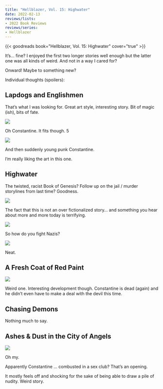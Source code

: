 ```yaml
---
title: "Hellblazer, Vol. 15: Highwater"
date: 2022-02-13
reviews/lists:
- 2022 Book Reviews
reviews/series:
- Hellblazer
---
```

{{< goodreads book="Hellblazer, Vol. 15: Highwater" cover="true" >}}

It’s… fine? I enjoyed the first two longer stories well enough but the latter one was all kinds of weird. And not in a way I cared for?

Onward! Maybe to something new?

Individual thoughts (spoilers):

## Lapdogs and Englishmen 
That’s  what I was looking for. Great art style, interesting story. Bit of magic (ish), bits of fate. 

![](/embeds/books/attachments/hellblazer-15-af100d.png)

Oh Constantine. It fits though. 5

![](/embeds/books/attachments/hellblazer-15-012b27.png)

And then suddenly young punk Constantine. 

I’m really liking the art in this one. 

## Highwater 
The twisted, racist Book of Genesis? Follow up on the jail / murder storylines from last time? Goodness. 

![](/embeds/books/attachments/hellblazer-15-8bfc8f.png)

The fact that this is not an over fictionalized story… and something you hear about more and more today is terrifying. 

![](/embeds/books/attachments/hellblazer-15-c49e5d.png)

So how do you fight Nazis?

![](/embeds/books/attachments/hellblazer-15-ce829f.png)

Neat. 

## A Fresh Coat of Red Paint
![](/embeds/books/attachments/hellblazer-15-e5c0cf.png)

Weird one. Interesting development though. Constantine is dead (again) and he didn’t even have to make a deal with the devil this time. 

## Chasing Demons
Nothing much to say. 

## Ashes & Dust in the City of Angels 
![](/embeds/books/attachments/hellblazer-15-346c78.png)

Oh my. 

Apparently Constantine … combusted in a sex club? That’s an opening. 

It mostly feels off and shocking for the sake of being able to draw a pile of nudity. Weird story. 
